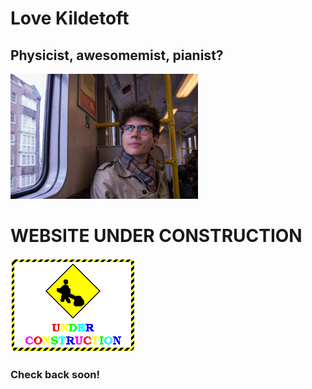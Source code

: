 # Love Kildetoft
## Physicist, awesomemist, pianist?
<img src="73287722_3692383264121308_5840407399386578944_n-2.jpg" alt="me" width="300"/>

# WEBSITE UNDER CONSTRUCTION
![UNDER CONSTRUCTION](Under_construction_graphic.gif "Look at him go")

### Check back soon!
